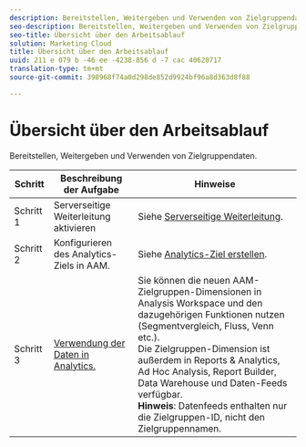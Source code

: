 ```yaml
---
description: Bereitstellen, Weitergeben und Verwenden von Zielgruppendaten.
seo-description: Bereitstellen, Weitergeben und Verwenden von Zielgruppendaten.
seo-title: Übersicht über den Arbeitsablauf
solution: Marketing Cloud
title: Übersicht über den Arbeitsablauf
uuid: 211 e 079 b -46 ee -4238-856 d -7 cac 40620717
translation-type: tm+mt
source-git-commit: 398968f74a0d298de852d9924bf96a8d363d8f88

---
```



# Übersicht über den Arbeitsablauf

Bereitstellen, Weitergeben und Verwenden von Zielgruppendaten.

| Schritt | Beschreibung der Aufgabe | Hinweise |
|--- |--- |--- |
| Schritt 1 | Serverseitige Weiterleitung aktivieren | Siehe [Serverseitige Weiterleitung](/help/admin/admin/c-server-side-forwarding/ssf.md). |
| Schritt 2 | Konfigurieren des Analytics-Ziels in AAM. | Siehe [Analytics-Ziel erstellen](https://marketing.adobe.com/resources/help/en_US/aam/create-analytics-destination.html). |
| Schritt 3 | [Verwendung der Daten in Analytics.](../../../integrate/c-audience-analytics/c-workflow/use-audience-data-analytics.md#concept_369266B9010947D59E5479547F1DCB8B) | Sie können die neuen AAM-Zielgruppen-Dimensionen in Analysis Workspace und den dazugehörigen Funktionen nutzen (Segmentvergleich, Fluss, Venn etc.). <br>Die Zielgruppen-Dimension ist außerdem in Reports &amp; Analytics, Ad Hoc Analysis, Report Builder, Data Warehouse und Daten-Feeds verfügbar. <br>**Hinweis**: Datenfeeds enthalten nur die Zielgruppen-ID, nicht den Zielgruppennamen. |
